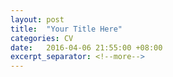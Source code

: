 ```yaml
---
layout: post
title:  "Your Title Here"
categories: CV
date:   2016-04-06 21:55:00 +08:00
excerpt_separator: <!--more-->
---
```


